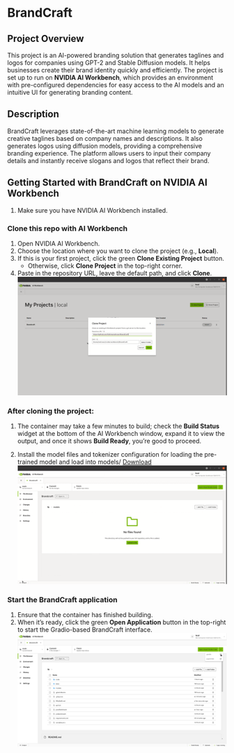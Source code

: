# BrandCraft

## Project Overview

This project is an AI-powered branding solution that generates taglines and logos for companies using GPT-2 and Stable Diffusion models. It helps businesses create their brand identity quickly and efficiently. The project is set up to run on **NVIDIA AI Workbench**, which provides an environment with pre-configured dependencies for easy access to the AI models and an intuitive UI for generating branding content.

## Description

BrandCraft leverages state-of-the-art machine learning models to generate creative taglines based on company names and descriptions. It also generates logos using diffusion models, providing a comprehensive branding experience. The platform allows users to input their company details and instantly receive slogans and logos that reflect their brand.

## Getting Started with BrandCraft on NVIDIA AI Workbench

1. Make sure you have NVIDIA AI Workbench installed. 

### Clone this repo with AI Workbench

1. Open NVIDIA AI Workbench.
2. Choose the location where you want to clone the project (e.g., **Local**).
3. If this is your first project, click the green **Clone Existing Project** button.  
   - Otherwise, click **Clone Project** in the top-right corner.
4. Paste in the repository URL, leave the default path, and click **Clone**.
![Clone Repo](/assets/image4.png)

### After cloning the project:
 
1. The container may take a few minutes to build; check the **Build Status** widget at the bottom of the AI Workbench window, expand it to view the output, and once it shows **Build Ready**, you’re good to proceed.

2. Install the model files and tokenizer configuration for loading the pre-trained model and load into models/ [Download](https://drive.google.com/drive/folders/1aFP4VzJ0qT8Lkbvfh9rdotDU_rcuADjD?dmr=1&ec=wgc-drive-globalnav-goto)
![Models Folder](/assets/image3.png)

### Start the BrandCraft application

1. Ensure that the container has finished building.
2. When it’s ready, click the green **Open Application** button in the top-right to start the Gradio-based BrandCraft interface.
![Opening Gradio App](/assets/image2.png)



